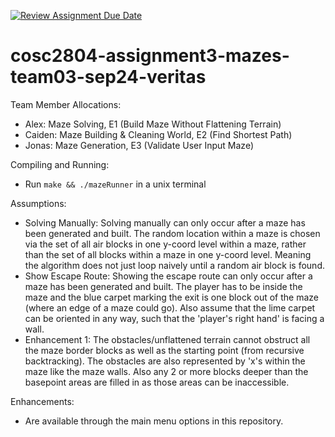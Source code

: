 [![Review Assignment Due Date](https://classroom.github.com/assets/deadline-readme-button-22041afd0340ce965d47ae6ef1cefeee28c7c493a6346c4f15d667ab976d596c.svg)](https://classroom.github.com/a/Jwdk2u8p)
# cosc2804-assignment3-mazes-team03-sep24-veritas
Team Member Allocations:
- Alex: Maze Solving, E1 (Build Maze Without Flattening Terrain)
- Caiden: Maze Building & Cleaning World, E2 (Find Shortest Path)
- Jonas: Maze Generation, E3 (Validate User Input Maze)

Compiling and Running:
- Run ```make && ./mazeRunner``` in a unix terminal

Assumptions:
- Solving Manually: Solving manually can only occur after a maze has been generated and built. The random location within a maze is chosen via the set of all air blocks in one y-coord level within a maze, rather than the set of all blocks within a maze in one y-coord level. Meaning the algorithm does not just loop naively until a random air block is found.
- Show Escape Route: Showing the escape route can only occur after a maze has been generated and built. The player has to be inside the maze and the blue carpet marking the exit is one block out of the maze (where an edge of a maze could go). Also assume that the lime carpet can be oriented in any way, such that the 'player's right hand' is facing a wall.
- Enhancement 1: The obstacles/unflattened terrain cannot obstruct all the maze border blocks as well as the starting point (from recursive backtracking). The obstacles are also represented by 'x's within the maze like the maze walls. Also any 2 or more blocks deeper than the basepoint areas are filled in as those areas can be inaccessible.

Enhancements:
- Are available through the main menu options in this repository.
